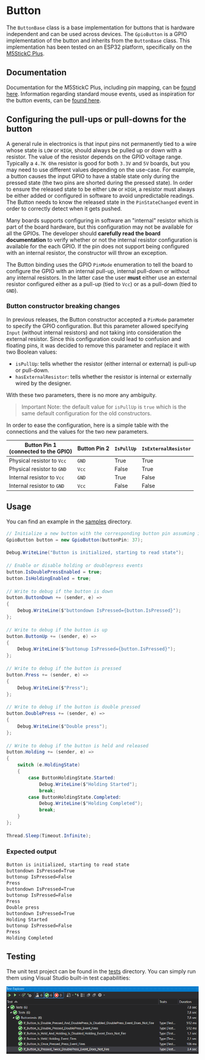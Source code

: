 ﻿# Button

The `ButtonBase` class is a base implementation for buttons that is hardware independent and can be used across devices.
The `GpioButton` is a GPIO implementation of the button and inherits from the `ButtonBase` class. This implementation has been tested on an ESP32 platform, specifically on the [M5StickC Plus](https://shop.m5stack.com/products/m5stickc-plus-esp32-pico-mini-iot-development-kit).

## Documentation

Documentation for the M5StickC Plus, including pin mapping, can be [found here](https://docs.m5stack.com/en/core/m5stickc_plus).
Information regarding standard mouse events, used as inspiration for the button events, can be [found here](https://docs.microsoft.com/en-us/dotnet/desktop/winforms/input-mouse/events?view=netdesktop-5.0#standard-click-event-behavior).

## Configuring the pull-ups or pull-downs for the button

A general rule in electronics is that input pins not permanently tied to a wire whose state is `LOW` or `HIGH`, should always be pulled up or down with a resistor. The value of the resistor depends on the GPIO voltage range. Typically a `4.7K Ohm` resistor is good for both `3.3V` and `5V` boards, but you may need to use different values depending on the use-case.
For example, a button causes the input GPIO to have a stable state only during the pressed state (the two pins are shorted during the pressed state).
In order to ensure the released state to be either `LOW` or `HIGH`, a resistor must always be either added or configured in software to avoid unpredictable readings. The Button needs to know the released state in the `PinStateChanged` event in order to correctly detect when it gets pushed.

Many boards supports configuring in software an "internal" resistor which is part of the board hardware, but this configuration may not be available for all the GPIOs. The developer should **carefully read the board documentation** to verify whether or not the internal resistor configuration is available for the each GPIO. If the pin does not support being configured with an internal resistor, the constructor will throw an exception.

The Button binding uses the GPIO `PinMode` enumeration to tell the board to configure the GPIO with an internal pull-up, internal pull-down or without any internal resistors. In the latter case the user **must** either use an external resistor configured either as a pull-up (tied to `Vcc`) or as a pull-down (tied to `GND`).

### Button constructor breaking changes

In previous releases, the Button constructor accepted a `PinMode` parameter to specify the GPIO configuration. But this parameter allowed specifying `Input` (without internal resistors) and not taking into consideration the external resistor. Since this configuration could lead to confusion and floating pins, it was decided to remove this parameter and replace it with two Boolean values:

* `isPullUp`: tells whether the resistor (either internal or external) is pull-up or pull-down.
* `hasExternalResistor`: tells whether the resistor is internal or externally wired by the designer.

With these two parameters, there is no more any ambiguity.

> Important Note: the default value for `isPullUp` is `true` which is the same default configuration for the old constructors.

In order to ease the configuration, here is a simple table with the connections and the values for the two new parameters.

| Button Pin 1<br />(connected to the GPIO) | Button Pin 2 | `IsPullUp` | `IsExternalResistor` |
| ----------------------------------------- | ------------ | ---------- | -------------------- |
| Physical resistor to `Vcc`                | `GND`        | True       | True                 |
| Physical resistor to `GND`                | `Vcc`        | False      | True                 |
| Internal resistor to `Vcc`                | `GND`        | True       | False                |
| Internal resistor to `GND`                | `Vcc`        | False      | False                |

## Usage

You can find an example in the [samples](./Samples/Program.cs) directory.

```csharp
// Initialize a new button with the corresponding button pin assuming internal pull-up
GpioButton button = new GpioButton(buttonPin: 37);

Debug.WriteLine("Button is initialized, starting to read state");

// Enable or disable holding or doublepress events
button.IsDoublePressEnabled = true;
button.IsHoldingEnabled = true;

// Write to debug if the button is down
button.ButtonDown += (sender, e) =>
{
    Debug.WriteLine($"buttondown IsPressed={button.IsPressed}");
};

// Write to debug if the button is up
button.ButtonUp += (sender, e) =>
{
    Debug.WriteLine($"buttonup IsPressed={button.IsPressed}");
};

// Write to debug if the button is pressed
button.Press += (sender, e) =>
{
    Debug.WriteLine($"Press");
};

// Write to debug if the button is double pressed
button.DoublePress += (sender, e) =>
{
    Debug.WriteLine($"Double press");
};

// Write to debug if the button is held and released
button.Holding += (sender, e) =>
{
    switch (e.HoldingState)
    {
        case ButtonHoldingState.Started:
            Debug.WriteLine($"Holding Started");
            break;
        case ButtonHoldingState.Completed:
            Debug.WriteLine($"Holding Completed");
            break;
    }
};

Thread.Sleep(Timeout.Infinite);
```

### Expected output

```console
Button is initialized, starting to read state
buttondown IsPressed=True
buttonup IsPressed=False
Press
buttondown IsPressed=True
buttonup IsPressed=False
Press
Double press
buttondown IsPressed=True
Holding Started
buttonup IsPressed=False
Press
Holding Completed
```

## Testing

The unit test project can be found in the [tests](./Tests/ButtonTests.cs) directory. You can simply run them using Visual Studio built-in test capabilities:

![unit tests](./unittests.png)
